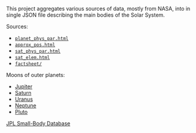 This project aggregates various sources of data, mostly from NASA, into in single JSON file describing the main bodies of the Solar System.

Sources: 

- [`planet_phys_par.html`](https://ssd.jpl.nasa.gov/?planet_phys_par)
- [`approx_pos.html`](https://ssd.jpl.nasa.gov/planets/approx_pos.html)
- [`sat_phys_par.html`](https://ssd.jpl.nasa.gov/?sat_phys_par)
- [`sat_elem.html`](https://ssd.jpl.nasa.gov/?sat_elem)
- [`factsheet/`](https://nssdc.gsfc.nasa.gov/planetary/factsheet/)

Moons of outer planets:

- [Jupiter](https://sites.google.com/carnegiescience.edu/sheppard/moons/jupitermoons)
- [Saturn](https://sites.google.com/carnegiescience.edu/sheppard/moons/saturnmoons)
- [Uranus](https://sites.google.com/carnegiescience.edu/sheppard/moons/uranusmoons)
- [Neptune](https://sites.google.com/carnegiescience.edu/sheppard/moons/neptunemoons)
- [Pluto](https://sites.google.com/carnegiescience.edu/sheppard/moons/plutooons)

[JPL Small-Body Database](https://ssd-api.jpl.nasa.gov/doc/sbdb.html)
